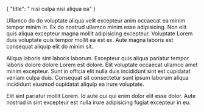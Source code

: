 {
  "title": " nisi culpa nisi aliqua ea"
}

Ullamco do do voluptate aliqua velit excepteur anim occaecat ea minim tempor minim in. Ex do nostrud ullamco minim esse adipisicing. Non elit quis aliqua excepteur magna mollit adipisicing excepteur. Voluptate Lorem duis voluptate quis tempor mollit ea est ex. Aute magna laboris est consequat aliquip elit do minim sit.

Aliqua laboris sint laboris laborum. Excepteur quis aliqua pariatur tempor laboris dolore dolore Lorem est dolore. Elit voluptate occaecat ullamco amet minim excepteur. Sunt in officia elit nulla duis incididunt sint est cupidatat veniam culpa duis. Consequat sit consectetur sunt ipsum laborum aliqua incididunt eiusmod cupidatat aliquip ea irure voluptate.

Elit sint pariatur mollit Lorem. Id aute qui qui enim dolor elit esse dolor. Aute nostrud in sint excepteur est nulla irure adipisicing fugiat excepteur in eu.